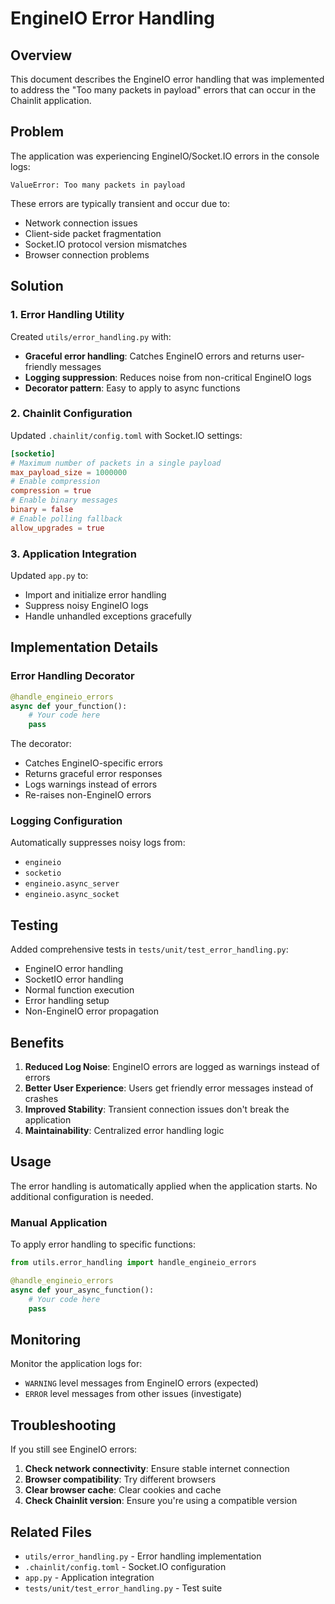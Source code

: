 # EngineIO Error Handling

## Overview

This document describes the EngineIO error handling that was implemented to address the "Too many packets in payload" errors that can occur in the Chainlit application.

## Problem

The application was experiencing EngineIO/Socket.IO errors in the console logs:
```
ValueError: Too many packets in payload
```

These errors are typically transient and occur due to:
- Network connection issues
- Client-side packet fragmentation
- Socket.IO protocol version mismatches
- Browser connection problems

## Solution

### 1. Error Handling Utility

Created `utils/error_handling.py` with:
- **Graceful error handling**: Catches EngineIO errors and returns user-friendly messages
- **Logging suppression**: Reduces noise from non-critical EngineIO logs
- **Decorator pattern**: Easy to apply to async functions

### 2. Chainlit Configuration

Updated `.chainlit/config.toml` with Socket.IO settings:
```toml
[socketio]
# Maximum number of packets in a single payload
max_payload_size = 1000000
# Enable compression
compression = true
# Enable binary messages
binary = false
# Enable polling fallback
allow_upgrades = true
```

### 3. Application Integration

Updated `app.py` to:
- Import and initialize error handling
- Suppress noisy EngineIO logs
- Handle unhandled exceptions gracefully

## Implementation Details

### Error Handling Decorator

```python
@handle_engineio_errors
async def your_function():
    # Your code here
    pass
```

The decorator:
- Catches EngineIO-specific errors
- Returns graceful error responses
- Logs warnings instead of errors
- Re-raises non-EngineIO errors

### Logging Configuration

Automatically suppresses noisy logs from:
- `engineio`
- `socketio`
- `engineio.async_server`
- `engineio.async_socket`

## Testing

Added comprehensive tests in `tests/unit/test_error_handling.py`:
- EngineIO error handling
- SocketIO error handling
- Normal function execution
- Error handling setup
- Non-EngineIO error propagation

## Benefits

1. **Reduced Log Noise**: EngineIO errors are logged as warnings instead of errors
2. **Better User Experience**: Users get friendly error messages instead of crashes
3. **Improved Stability**: Transient connection issues don't break the application
4. **Maintainability**: Centralized error handling logic

## Usage

The error handling is automatically applied when the application starts. No additional configuration is needed.

### Manual Application

To apply error handling to specific functions:

```python
from utils.error_handling import handle_engineio_errors

@handle_engineio_errors
async def your_async_function():
    # Your code here
    pass
```

## Monitoring

Monitor the application logs for:
- `WARNING` level messages from EngineIO errors (expected)
- `ERROR` level messages from other issues (investigate)

## Troubleshooting

If you still see EngineIO errors:

1. **Check network connectivity**: Ensure stable internet connection
2. **Browser compatibility**: Try different browsers
3. **Clear browser cache**: Clear cookies and cache
4. **Check Chainlit version**: Ensure you're using a compatible version

## Related Files

- `utils/error_handling.py` - Error handling implementation
- `.chainlit/config.toml` - Socket.IO configuration
- `app.py` - Application integration
- `tests/unit/test_error_handling.py` - Test suite 